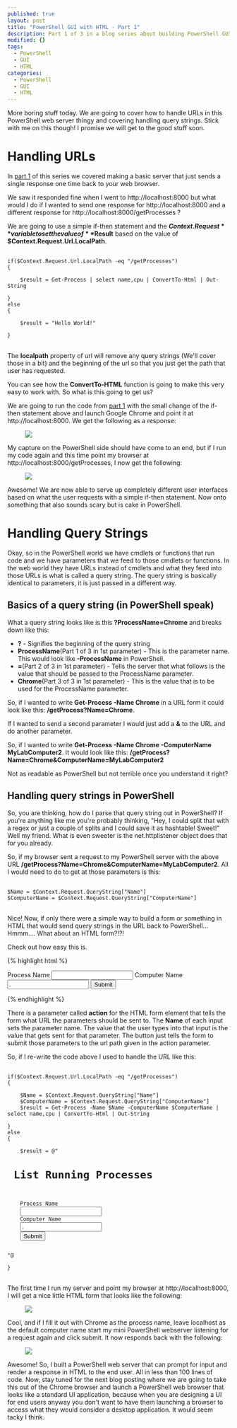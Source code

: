 ```yaml
---
published: true
layout: post
title: "PowerShell GUI with HTML - Part 1"
description: Part 1 of 3 in a blog series about building PowerShell GUIs using HTML and javascript.
modified: {}
tags: 
  - PowerShell
  - GUI
  - HTML
categories: 
  - PowerShell
  - GUI
  - HTML
---
```


More boring stuff today. We are going to cover how to handle URLs in this PowerShell web server thingy and covering handling query strings. Stick with me on this though! I promise we will get to the good stuff soon.

# Handling URLs

In [part 1](http://tiberriver256.github.io/powershell/gui/html/AngularJS-PowerShell-GUI-Pt1/) of this series we covered making a basic server that just sends a single response one time back to your web browser.

We saw it responded fine when I went to http://localhost:8000 but what would I do if I wanted to send one response for http://localhost:8000 and a different response for http://localhost:8000/getProcesses ?

We are going to use a simple if-then statement and the **$Context.Request** variable to set the value of **$Result** based on the value of **$Context.Request.Url.LocalPath**.

<pre> <code class="ps">
if($Context.Request.Url.LocalPath -eq "/getProcesses")
{

    $result = Get-Process | select name,cpu | ConvertTo-Html | Out-String

}
else 
{

    $result = "<html><body>Hello World!</body></html>"

}
</code> </pre>

The **localpath** property of url will remove any query strings (We'll cover those in a bit) and the beginning of the url so that you just get the path that user has requested.

You can see how the **ConvertTo-HTML** function is going to make this very easy to work with. So what is this going to get us?

We are going to run the code from [part 1](http://tiberriver256.github.io/powershell/gui/html/AngularJS-PowerShell-GUI-Pt1/) with the small change of the if-then statement above and launch Google Chrome and point it at http://localhost:8000. We get the following as a response:

<figure>
	<img src="{{ site.url }}/images/HelloWorld.png">
</figure>

My capture on the PowerShell side should have come to an end, but if I run my code again and this time point my browser at http://localhost:8000/getProcesses, I now get the following:

<figure>
	<img src="{{ site.url }}/images/WebGUIGetProcesses.png">
</figure>

Awesome! We are now able to serve up completely different user interfaces based on what the user requests with a simple if-then statement. Now onto something that also sounds scary but is cake in PowerShell.

# Handling Query Strings

Okay, so in the PowerShell world we have cmdlets or functions that run code and we have parameters that we feed to those cmdlets or functions. In the web world they have URLs instead of cmdlets and what they feed into those URLs is what is called a query string. The query string is basically identical to parameters, it is just passed in a different way.

## Basics of a query string (in PowerShell speak)

What a query string looks like is this **?ProcessName=Chrome** and breaks down like this:

* **?** - Signifies the beginning of the query string
* **ProcessName**(Part 1 of 3 in 1st parameter) - This is the parameter name. This would look like **-ProcessName** in PowerShell.
* **=**(Part 2 of 3 in 1st parameter) - Tells the server that what follows is the value that should be passed to the ProcessName parameter.
* **Chrome**(Part 3 of 3 in 1st parameter) - This is the value that is to be used for the ProcessName parameter.

So, if I wanted to write **Get-Process -Name Chrome** in a URL form it could look like this: **/getProcess?Name=Chrome**. 

If I wanted to send a second parameter I would just add a **&** to the URL and do another parameter. 

So, if I wanted to write **Get-Process -Name Chrome -ComputerName MyLabComputer2**. It would look like this: **/getProcess?Name=Chrome&ComputerName=MyLabComputer2**

Not as readable as PowerShell but not terrible once you understand it right?

## Handling query strings in PowerShell

So, you are thinking, how do I parse that query string out in PowerShell? If you're anything like me you're probably thinking, "Hey, I could split that with a regex or just a couple of splits and I could save it as hashtable! Sweet!" Well my friend. What is even sweeter is the net.httplistener object does that for you already.

So, if my browser sent a request to my PowerShell server with the above URL **/getProcess?Name=Chrome&ComputerName=MyLabComputer2**. All I would need to do to get at those parameters is this:

<pre> <code class="ps">
$Name = $Context.Request.QueryString["Name"]
$ComputerName = $Context.Request.QueryString["ComputerName"]
</code> </pre>

Nice! Now, if only there were a simple way to build a form or something in HTML that would send query strings in the URL back to PowerShell... Hmmm.... What about an HTML form?!?!

Check out how easy this is. 

{% highlight html %}
<form action="/getProcesses">
    <label for="Name">Process Name</label>
    <input name="Name"></input>
    <label for="ComputerName">Computer Name</label>
    <input name="ComputerName" value="."></input>
    <button type="Submit">Submit</button>
</form>
{% endhighlight %}

There is a parameter called **action** for the HTML form element that tells the form what URL the parameters should be sent to. The **Name** of each input sets the parameter name. The value that the user types into that input is the value that gets sent for that parameter. The button just tells the form to submit those parameters to the url path given in the action parameter.

So, if I re-write the code above I used to handle the URL like this:

<pre> <code class="ps">
if($Context.Request.Url.LocalPath -eq "/getProcesses")
{

    $Name = $Context.Request.QueryString["Name"]
    $ComputerName = $Context.Request.QueryString["ComputerName"]
    $result = Get-Process -Name $Name -ComputerName $ComputerName | select name,cpu | ConvertTo-Html | Out-String

}
else 
{

    $result = @"
<h1> List Running Processes </h1>
<form action="/getProcesses">
    <label for="Name">Process Name</label>
    <input name="Name"></input>
    <label for="ComputerName">Computer Name</label>
    <input name="ComputerName" value="."></input>
    <button type="Submit">Submit</button>
</form>
"@

}
</code> </pre>

The first time I run my server and point my browser at http://localhost:8000, I will get a nice little HTML form that looks like the following:

<figure>
	<img src="{{ site.url }}/images/PowerShellHTMLForm.png">
</figure>

Cool, and if I fill it out with Chrome as the process name, leave localhost as the default computer name start my mini PowerShell webserver listening for a request again and click submit. It now responds back with the following:

<figure>
	<img src="{{ site.url }}/images/PowerShellHTMLFormResult.png">
</figure>

Awesome! So, I built a PowerShell web server that can prompt for input and render a response in HTML to the end user. All in less than 100 lines of code. Now, stay tuned for the next blog posting where we are going to take this out of the Chrome browser and launch a PowerShell web browser that looks like a standard UI application, because when you are designing a UI for end users anyway you don't want to have them launching a browser to access what they would consider a desktop application. It would seem tacky I think.